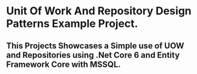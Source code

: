 # Unit Of Work And Repository Design Patterns Example Project.
## This Projects Showcases a Simple use of UOW and Repositories using .Net Core 6 and Entity Framework Core with MSSQL.
